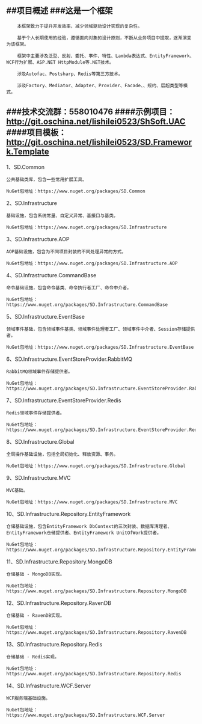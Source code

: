 ##项目概述
###这是一个框架
---

        本框架致力于提升开发效率，减少领域驱动设计实现的复杂性。
	
        基于个人长期使用的经验，遵循面向对象的设计原则，不断从业务项目中提取，逐渐演变为该框架。

        框架中主要涉及泛型、反射、委托、事件、特性、Lambda表达式、EntityFramework、WCF行为扩展、ASP.NET HttpModule等.NET技术。

        涉及Autofac、Postsharp、Redis等第三方技术。

        涉及Factory、Mediator、Adapter、Provider、Facade、、规约、层超类型等模式。


###技术交流群：558010476
####示例项目：http://git.oschina.net/lishilei0523/ShSoft.UAC
####项目模板：http://git.oschina.net/lishilei0523/SD.Framework.Template
-----------------------------------

1、SD.Common
	
	公共基础类库，包含一些常用扩展工具。

	NuGet包地址：https://www.nuget.org/packages/SD.Common


2、SD.Infrastructure

	基础设施，包含系统常量、自定义异常、基接口与基类。

	NuGet包地址：https://www.nuget.org/packages/SD.Infrastructure


3、SD.Infrastructure.AOP

	AOP基础设施，包含为不同项目封装的不同处理异常的方式。

	NuGet包地址：https://www.nuget.org/packages/SD.Infrastructure.AOP


4、SD.Infrastructure.CommandBase

	命令基础设施，包含命令基类、命令执行者工厂、命令中介者。

	NuGet包地址：https://www.nuget.org/packages/SD.Infrastructure.CommandBase


5、SD.Infrastructure.EventBase

	领域事件基础，包含领域事件基类、领域事件处理者工厂、领域事件中介者、Session存储提供者。

	NuGet包地址：https://www.nuget.org/packages/SD.Infrastructure.EventBase

6、SD.Infrastructure.EventStoreProvider.RabbitMQ

	RabbitMQ领域事件存储提供者。

	NuGet包地址：https://www.nuget.org/packages/SD.Infrastructure.EventStoreProvider.RabbitMQ

7、SD.Infrastructure.EventStoreProvider.Redis

	Redis领域事件存储提供者。

	NuGet包地址：https://www.nuget.org/packages/SD.Infrastructure.EventStoreProvider.Redis

8、SD.Infrastructure.Global

	全局操作基础设施，包括全局初始化、释放资源、事务。

	NuGet包地址：https://www.nuget.org/packages/SD.Infrastructure.Global

9、SD.Infrastructure.MVC

	MVC基础。

	NuGet包地址：https://www.nuget.org/packages/SD.Infrastructure.MVC

10、SD.Infrastructure.Repository.EntityFramework

	仓储基础设施，包含EntityFramework DbContext的三次封装、数据库清理者、EntityFramework仓储提供者、EntityFramework UnitOfWork提供者。

	NuGet包地址：https://www.nuget.org/packages/SD.Infrastructure.Repository.EntityFramework

11、SD.Infrastructure.Repository.MongoDB

	仓储基础 - MongoDB实现。

	NuGet包地址：https://www.nuget.org/packages/SD.Infrastructure.Repository.MongoDB

12、SD.Infrastructure.Repository.RavenDB

	仓储基础 - RavenDB实现。

	NuGet包地址：https://www.nuget.org/packages/SD.Infrastructure.Repository.RavenDB

13、SD.Infrastructure.Repository.Redis

	仓储基础 - Redis实现。

	NuGet包地址：https://www.nuget.org/packages/SD.Infrastructure.Repository.Redis

14、SD.Infrastructure.WCF.Server

	WCF服务端基础设施。

	NuGet包地址：https://www.nuget.org/packages/SD.Infrastructure.WCF.Server